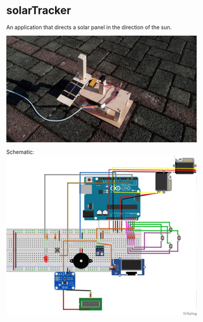 # solarTracker

An application that directs a solar panel in the direction of the sun.

![alt text](./images/arduino.jpg)


Schematic:
![alt text](./images/arduinoSolar_bb.png)
